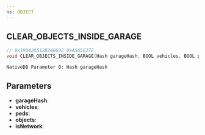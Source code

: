 ```yaml
---
ns: OBJECT
---
```

## CLEAR_OBJECTS_INSIDE_GARAGE

```c
// 0x190428512B240692 0xA565E27E
void CLEAR_OBJECTS_INSIDE_GARAGE(Hash garageHash, BOOL vehicles, BOOL peds, BOOL objects, BOOL isNetwork);
```

```
NativeDB Parameter 0: Hash garageHash
```

## Parameters
* **garageHash**: 
* **vehicles**: 
* **peds**: 
* **objects**: 
* **isNetwork**: 

